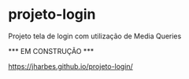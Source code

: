 # projeto-login

Projeto tela de login com utilização de Media Queries

*** EM CONSTRUÇÃO ***

https://jharbes.github.io/projeto-login/
